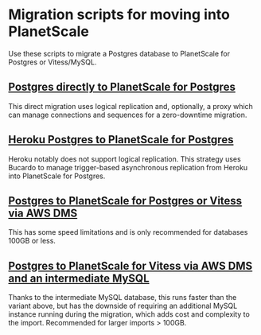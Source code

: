 # Migration scripts for moving into PlanetScale

Use these scripts to migrate a Postgres database to PlanetScale for Postgres or Vitess/MySQL.

## [Postgres directly to PlanetScale for Postgres](./postgres-direct)

This direct migration uses logical replication and, optionally, a proxy which can manage connections and sequences for a zero-downtime migration.

## [Heroku Postgres to PlanetScale for Postgres](./heroku-planetscale)

Heroku notably does not support logical replication. This strategy uses Bucardo to manage trigger-based asynchronous replication from Heroku into PlanetScale for Postgres.

## [Postgres to PlanetScale for Postgres or Vitess via AWS DMS](./postgres-planetscale)

This has some speed limitations and is only recommended for databases 100GB or less.

## [Postgres to PlanetScale for Vitess via AWS DMS and an intermediate MySQL](./postgres-mysql-planetscale)

Thanks to the intermediate MySQL database, this runs faster than the variant above, but has the downside of requiring an additional MySQL instance running during the migration, which adds cost and complexity to the import.
Recommended for larger imports > 100GB.
